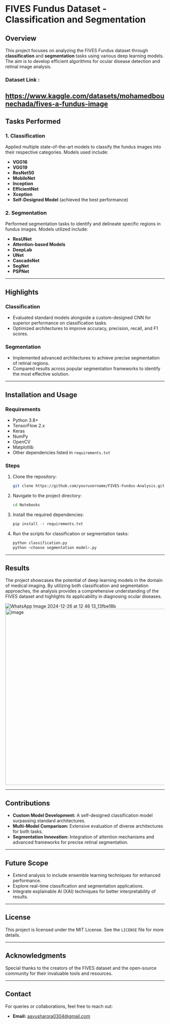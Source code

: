 # FIVES Fundus Dataset - Classification and Segmentation

## Overview
This project focuses on analyzing the FIVES Fundus dataset through **classification** and **segmentation** tasks using various deep learning models. The aim is to develop efficient algorithms for ocular disease detection and retinal image analysis.

### Dataset Link : 
https://www.kaggle.com/datasets/mohamedbounechada/fives-a-fundus-image
---

## Tasks Performed

### 1. **Classification**
Applied multiple state-of-the-art models to classify the fundus images into their respective categories. Models used include:

- **VGG16**
- **VGG19**
- **ResNet50**
- **MobileNet**
- **Inception**
- **EfficientNet**
- **Xception**
- **Self-Designed Model** (achieved the best performance)

### 2. **Segmentation**
Performed segmentation tasks to identify and delineate specific regions in fundus images. Models utilized include:

- **ResUNet**
- **Attention-based Models**
- **DeepLab**
- **UNet**
- **CascadeNet**
- **SegNet**
- **PSPNet**

---

## Highlights

### Classification
- Evaluated standard models alongside a custom-designed CNN for superior performance on classification tasks.
- Optimized architectures to improve accuracy, precision, recall, and F1 scores.

### Segmentation
- Implemented advanced architectures to achieve precise segmentation of retinal regions.
- Compared results across popular segmentation frameworks to identify the most effective solution.

---

## Installation and Usage

### Requirements
- Python 3.8+
- TensorFlow 2.x
- Keras
- NumPy
- OpenCV
- Matplotlib
- Other dependencies listed in `requirements.txt`

### Steps
1. Clone the repository:
   ```bash
   git clone https://github.com/yourusername/FIVES-Fundus-Analysis.git](https://github.com/CrimsonRed89/Diabetic-Retinopathy-Segmentation-Classification-FIVES-DATASET.git
   ```
2. Navigate to the project directory:
   ```bash
   cd Notebooks
   ```
3. Install the required dependencies:
   ```bash
   pip install -r requirements.txt
   ```
4. Run the scripts for classification or segmentation tasks:
   ```bash
   python classification.py
   python <choose segmentation model>.py
   ```

---

## Results
The project showcases the potential of deep learning models in the domain of medical imaging. By utilizing both classification and segmentation approaches, the analysis provides a comprehensive understanding of the FIVES dataset and highlights its applicability in diagnosing ocular diseases.

![WhatsApp Image 2024-12-26 at 12 46 13_13fbe18b](https://github.com/user-attachments/assets/1c0ca5ea-8b73-484a-b2b8-014ae153bcb9)
<img width="556" alt="image" src="https://github.com/user-attachments/assets/a9bd8ad8-cb4f-4ef0-9dc3-6256770ea86b" />

---

## Contributions
- **Custom Model Development:** A self-designed classification model surpassing standard architectures.
- **Multi-Model Comparison:** Extensive evaluation of diverse architectures for both tasks.
- **Segmentation Innovation:** Integration of attention mechanisms and advanced frameworks for precise retinal segmentation.

---

## Future Scope
- Extend analysis to include ensemble learning techniques for enhanced performance.
- Explore real-time classification and segmentation applications.
- Integrate explainable AI (XAI) techniques for better interpretability of results.

---

## License
This project is licensed under the MIT License. See the `LICENSE` file for more details.

---

## Acknowledgments
Special thanks to the creators of the FIVES dataset and the open-source community for their invaluable tools and resources.

---

## Contact
For queries or collaborations, feel free to reach out:
- **Email:** aayusharora0304@gmail.com
